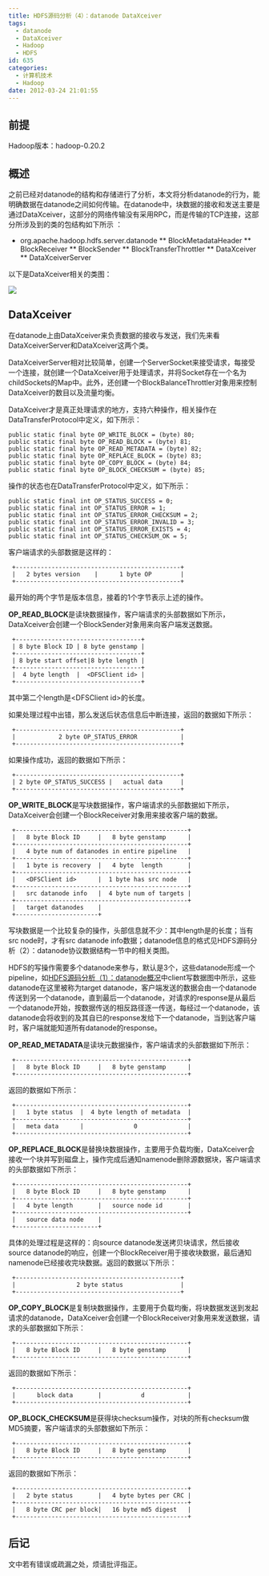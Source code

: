 ```yaml
---
title: HDFS源码分析（4）：datanode DataXceiver
tags:
  - datanode
  - DataXceiver
  - Hadoop
  - HDFS
id: 635
categories:
  - 计算机技术
  - Hadoop
date: 2012-03-24 21:01:55
---
```


## 前提 ##

Hadoop版本：hadoop-0.20.2

## 概述 ##

之前已经对datanode的结构和存储进行了分析，本文将分析datanode的行为，能明确数据在datanode之间如何传输。在datanode中，块数据的接收和发送主要是通过DataXceiver，这部分的网络传输没有采用RPC，而是传输的TCP连接，这部分所涉及到的类的包结构如下所示  ：

* org.apache.hadoop.hdfs.server.datanode
** BlockMetadataHeader
** BlockReceiver
** BlockSender
** BlockTransferThrottler
** DataXceiver
** DataXceiverServer

以下是DataXceiver相关的类图：

![](http://lh4.googleusercontent.com/-DwaU7IjrspM/T2xPpQ9WscI/AAAAAAAAAMw/G1hU7rXlFzY/s1047/DatanodeDataXceiver.jpg)

<!--more-->

## DataXceiver ##

在datanode上由DataXceiver来负责数据的接收与发送，我们先来看DataXceiverServer和DataXceiver这两个类。

DataXceiverServer相对比较简单，创建一个ServerSocket来接受请求，每接受一个连接，就创建一个DataXceiver用于处理请求，并将Socket存在一个名为childSockets的Map中。此外，还创建一个BlockBalanceThrottler对象用来控制DataXceiver的数目以及流量均衡。

DataXceiver才是真正处理请求的地方，支持六种操作，相关操作在DataTransferProtocol中定义，如下所示：

```
public static final byte OP_WRITE_BLOCK = (byte) 80;
public static final byte OP_READ_BLOCK = (byte) 81;
public static final byte OP_READ_METADATA = (byte) 82;
public static final byte OP_REPLACE_BLOCK = (byte) 83;
public static final byte OP_COPY_BLOCK = (byte) 84;
public static final byte OP_BLOCK_CHECKSUM = (byte) 85;
```

操作的状态也在DataTransferProtocol中定义，如下所示：

```
public static final int OP_STATUS_SUCCESS = 0;  
public static final int OP_STATUS_ERROR = 1;  
public static final int OP_STATUS_ERROR_CHECKSUM = 2;  
public static final int OP_STATUS_ERROR_INVALID = 3;  
public static final int OP_STATUS_ERROR_EXISTS = 4;  
public static final int OP_STATUS_CHECKSUM_OK = 5;  
```

客户端请求的头部数据是这样的：

```
 +----------------------------------------------+
 |   2 bytes version    |      1 byte OP        |
 +----------------------------------------------+
```

最开始的两个字节是版本信息，接着的1个字节表示上述的操作。

**OP_READ_BLOCK**是读块数据操作，客户端请求的头部数据如下所示，DataXceiver会创建一个BlockSender对象用来向客户端发送数据。

```
 +-----------------------------------+
 | 8 byte Block ID | 8 byte genstamp | 
 +-----------------------------------+
 | 8 byte start offset|8 byte length |
 +-----------------------------------+
 |  4 byte length  |  <DFSClient id> |
 +-----------------------------------+
```

其中第二个length是&lt;DFSClient id&gt;的长度。

如果处理过程中出错，那么发送后状态信息后中断连接，返回的数据如下所示：

```
 +----------------------------------------------+
 |            2 byte OP_STATUS_ERROR            |
 +----------------------------------------------+
```

如果操作成功，返回的数据如下所示：

```
 +----------------------------------------------+
 | 2 byte OP_STATUS_SUCCESS |   actual data     |
 +----------------------------------------------+
```

**OP_WRITE_BLOCK**是写块数据操作，客户端请求的头部数据如下所示，DataXceiver会创建一个BlockReceiver对象用来接收客户端的数据。

```
 +------------------------------------------------+
 |   8 byte Block ID     |   8 byte genstamp      |
 +------------------------------------------------+
 |   4 byte num of datanodes in entire pipeline   |
 +------------------------------------------------+
 |   1 byte is recovery  |   4 byte  length       |
 +------------------------------------------------+
 |   <DFSClient id>      |  1 byte has src node   |
 +------------------------------------------------+
 |   src datanode info   |  4 byte num of targets |
 +------------------------------------------------+
 |   target datanodes    |
 +-----------------------+
```

写块数据是一个比较复杂的操作，头部信息就不少：其中length是<DFSClient id>的长度；当有src node时，才有src datanode info数据；datanode信息的格式见<a hef="http://jeoygin.org/2012/03/07/hdfs-source-analysis-2-datanode-protocol/">HDFS源码分析（2）：datanode协议</a>数据结构一节中的相关类图。

HDFS的写操作需要多个datanode来参与，默认是3个，这些datanode形成一个pipeline，如[HDFS源码分析（1）：datanode概况](http://blog.jeoygin.org/archives/589)中client写数据图中所示，这些datanode在这里被称为target datanode，客户端发送的数据会由一个datanode传送到另一个datanode，直到最后一个datanode，对请求的response是从最后一个datanode开始，按数据传送的相反路径逐一传送，每经过一个datanode，该datanode会将收到的及其自已的response发给下一个datanode，当到达客户端时，客户端就能知道所有datanode的response。

**OP_READ_METADATA**是读块元数据操作，客户端请求的头部数据如下所示：

```
 +------------------------------------------------+
 |   8 byte Block ID     |   8 byte genstamp      |
 +------------------------------------------------+
```

返回的数据如下所示：

```
 +------------------------------------------------+
 |   1 byte status  |  4 byte length of metadata  |
 +------------------------------------------------+
 |   meta data      |              0              |
 +------------------------------------------------+
```

**OP_REPLACE_BLOCK**是替换块数据操作，主要用于负载均衡，DataXceiver会接收一个块并写到磁盘上，操作完成后通知namenode删除源数据块，客户端请求的头部数据如下所示：

```
 +------------------------------------------------+
 |   8 byte Block ID     |   8 byte genstamp      |
 +------------------------------------------------+
 |   4 byte length       |   source node id       |
 +------------------------------------------------+
 |   source data node    |
 +-----------------------+
```

具体的处理过程是这样的：向source datanode发送拷贝块请求，然后接收source datanode的响应，创建一个BlockReceiver用于接收块数据，最后通知namenode已经接收完块数据。返回的数据以下所示：

```
 +----------------------------------------------+
 |                 2 byte status                |
 +----------------------------------------------+
```

**OP_COPY_BLOCK**是复制块数据操作，主要用于负载均衡，将块数据发送到发起请求的datanode，DataXceiver会创建一个BlockReceiver对象用来发送数据，请求的头部数据如下所示：

```
 +------------------------------------------------+
 |   8 byte Block ID     |   8 byte genstamp      |
 +------------------------------------------------+
```

返回的数据如下所示：

```
 +------------------------------------------------+
 |      block data       |           d            |
 +------------------------------------------------+
```

**OP_BLOCK_CHECKSUM**是获得块checksum操作，对块的所有checksum做MD5摘要，客户端请求的头部数据如下所示：

```
 +------------------------------------------------+
 |   8 byte Block ID     |   8 byte genstamp      |
 +------------------------------------------------+
```

返回的数据如下所示：

```
 +------------------------------------------------+
 |   2 byte status       |   4 byte bytes per CRC |
 +------------------------------------------------+
 |   8 byte CRC per block|   16 byte md5 digest   |
 +------------------------------------------------+
```

## 后记 ##

文中若有错误或疏漏之处，烦请批评指正。